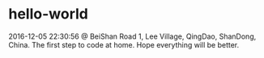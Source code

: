 # hello-world
2016-12-05 22:30:56 @ BeiShan Road 1, Lee Village, QingDao, ShanDong, China. 
The first step to code at home. 
Hope everything will be better.
